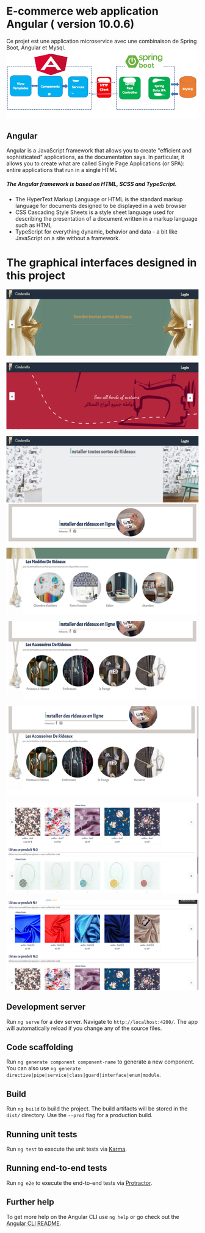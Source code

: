 # E-commerce web application Angular ( version 10.0.6)
Ce projet est une application microservice avec une combinaison de Spring Boot, Angular et Mysql. 
    ![Tux, the Linux mascot](/src/assets/readme6.png)



## Angular
Angular is a JavaScript framework that allows you to create "efficient and sophisticated" applications, as the documentation says. In particular, it allows you to create what are called Single Page Applications (or SPA): entire applications that run in a single HTML 
##### The Angular framework is based on HTML, SCSS and TypeScript.
   - The HyperText Markup Language or HTML is the standard markup language for documents designed to be displayed in a web browser
   - CSS Cascading Style Sheets is a style sheet language used for describing the presentation of a document written in a markup language such as HTML 
   - TypeScript for everything dynamic, behavior and data - a bit like JavaScript on a site without a framework.
    

# The graphical interfaces designed in this project

![Tux, the Linux mascot](/src/assets/Screenshot_20220721_020633.png)

![Tux, the Linux mascot](/src/assets/Screenshot_20220721_020708.png)


![Tux, the Linux mascot](/src/assets/Screenshot_20220721_020743.png)
![Tux, the Linux mascot](/src/assets/Screenshot_20220721_020900.png)

![Tux, the Linux mascot](/src/assets/Screenshot_20220721_020827.png)



![Tux, the Linux mascot](/src/assets/Screenshot_20220721_020935.png)


![Tux, the Linux mascot](/src/assets/readme1.png)

![Tux, the Linux mascot](/src/assets/readme3.png)

![Tux, the Linux mascot](/src/assets/readme4.png)




## Development server

Run `ng serve` for a dev server. Navigate to `http://localhost:4200/`. The app will automatically reload if you change any of the source files.

## Code scaffolding

Run `ng generate component component-name` to generate a new component. You can also use `ng generate directive|pipe|service|class|guard|interface|enum|module`.

## Build

Run `ng build` to build the project. The build artifacts will be stored in the `dist/` directory. Use the `--prod` flag for a production build.

## Running unit tests

Run `ng test` to execute the unit tests via [Karma](https://karma-runner.github.io).

## Running end-to-end tests

Run `ng e2e` to execute the end-to-end tests via [Protractor](http://www.protractortest.org/).

## Further help

To get more help on the Angular CLI use `ng help` or go check out the [Angular CLI README](https://github.com/angular/angular-cli/blob/master/README.md).
